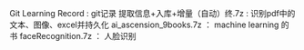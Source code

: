Git Learning Record : git记录
提取信息+入库+增量（自动）终.7z : 识别pdf中的文本、图像、excel并持久化
ai_ascension_9books.7z ： machine learning 的书
faceRecognition.7z ： 人脸识别
